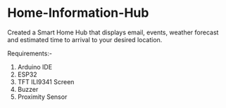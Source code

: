 # Home-Information-Hub
Created a Smart Home Hub that displays email, events, weather forecast and estimated time to arrival to your desired location.

Requirements:-

1) Arduino IDE
2) ESP32
3) TFT ILI9341 Screen
4) Buzzer
5) Proximity Sensor


